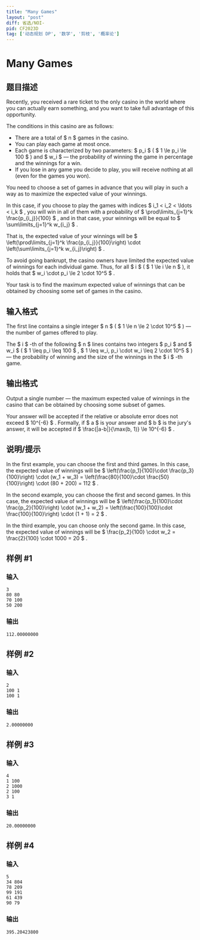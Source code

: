 ```yaml
---
title: "Many Games"
layout: "post"
diff: 省选/NOI-
pid: CF2023D
tag: ['动态规划 DP', '数学', '剪枝', '概率论']
---
```


# Many Games

## 题目描述

Recently, you received a rare ticket to the only casino in the world where you can actually earn something, and you want to take full advantage of this opportunity.

The conditions in this casino are as follows:

- There are a total of $ n $ games in the casino.
- You can play each game at most once.
- Each game is characterized by two parameters: $ p_i $ ( $ 1 \le p_i \le 100 $ ) and $ w_i $ — the probability of winning the game in percentage and the winnings for a win.
- If you lose in any game you decide to play, you will receive nothing at all (even for the games you won).

You need to choose a set of games in advance that you will play in such a way as to maximize the expected value of your winnings.

In this case, if you choose to play the games with indices $ i_1 < i_2 < \ldots < i_k $ , you will win in all of them with a probability of $ \prod\limits_{j=1}^k \frac{p_{i_j}}{100} $ , and in that case, your winnings will be equal to $ \sum\limits_{j=1}^k w_{i_j} $ .

That is, the expected value of your winnings will be $ \left(\prod\limits_{j=1}^k \frac{p_{i_j}}{100}\right) \cdot \left(\sum\limits_{j=1}^k w_{i_j}\right) $ .

To avoid going bankrupt, the casino owners have limited the expected value of winnings for each individual game. Thus, for all $ i $ ( $ 1 \le i \le n $ ), it holds that $ w_i \cdot p_i \le 2 \cdot 10^5 $ .

Your task is to find the maximum expected value of winnings that can be obtained by choosing some set of games in the casino.

## 输入格式

The first line contains a single integer $ n $ ( $ 1 \le n \le 2 \cdot 10^5 $ ) — the number of games offered to play.

The $ i $ -th of the following $ n $ lines contains two integers $ p_i $ and $ w_i $ ( $ 1 \leq p_i \leq 100 $ , $ 1 \leq w_i, p_i \cdot w_i \leq 2 \cdot 10^5 $ ) — the probability of winning and the size of the winnings in the $ i $ -th game.

## 输出格式

Output a single number — the maximum expected value of winnings in the casino that can be obtained by choosing some subset of games.

Your answer will be accepted if the relative or absolute error does not exceed $ 10^{-6} $ . Formally, if $ a $ is your answer and $ b $ is the jury's answer, it will be accepted if $ \frac{|a-b|}{\max(b, 1)} \le 10^{-6} $ .

## 说明/提示

In the first example, you can choose the first and third games. In this case, the expected value of winnings will be $ \left(\frac{p_1}{100}\cdot \frac{p_3}{100}\right) \cdot (w_1 + w_3) = \left(\frac{80}{100}\cdot \frac{50}{100}\right) \cdot (80 + 200) = 112 $ .

In the second example, you can choose the first and second games. In this case, the expected value of winnings will be $ \left(\frac{p_1}{100}\cdot \frac{p_2}{100}\right) \cdot (w_1 + w_2) = \left(\frac{100}{100}\cdot \frac{100}{100}\right) \cdot (1 + 1) = 2 $ .

In the third example, you can choose only the second game. In this case, the expected value of winnings will be $ \frac{p_2}{100} \cdot w_2 = \frac{2}{100} \cdot 1000 = 20 $ .

## 样例 #1

### 输入

```
3
80 80
70 100
50 200
```

### 输出

```
112.00000000
```

## 样例 #2

### 输入

```
2
100 1
100 1
```

### 输出

```
2.00000000
```

## 样例 #3

### 输入

```
4
1 100
2 1000
2 100
3 1
```

### 输出

```
20.00000000
```

## 样例 #4

### 输入

```
5
34 804
78 209
99 191
61 439
90 79
```

### 输出

```
395.20423800
```

